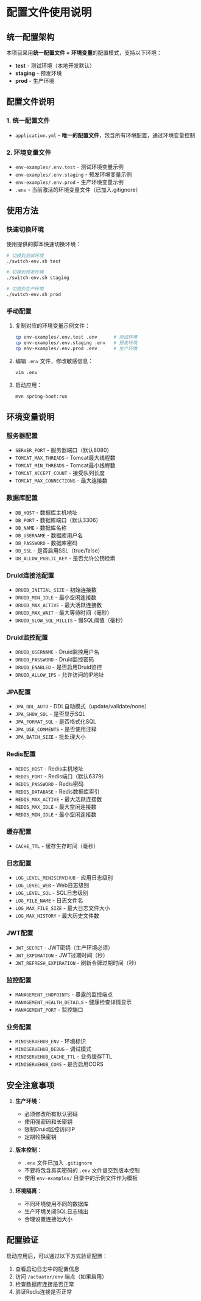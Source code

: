 # 配置文件使用说明

## 统一配置架构

本项目采用**统一配置文件 + 环境变量**的配置模式，支持以下环境：

- **test** - 测试环境（本地开发默认）
- **staging** - 预发环境
- **prod** - 生产环境

## 配置文件说明

### 1. 统一配置文件
- `application.yml` - **唯一的配置文件**，包含所有环境配置，通过环境变量控制

### 2. 环境变量文件
- `env-examples/.env.test` - 测试环境变量示例
- `env-examples/.env.staging` - 预发环境变量示例
- `env-examples/.env.prod` - 生产环境变量示例
- `.env` - 当前激活的环境变量文件（已加入.gitignore）

## 使用方法

### 快速切换环境
使用提供的脚本快速切换环境：

```bash
# 切换到测试环境
./switch-env.sh test

# 切换到预发环境
./switch-env.sh staging

# 切换到生产环境
./switch-env.sh prod
```

### 手动配置
1. 复制对应的环境变量示例文件：
   ```bash
   cp env-examples/.env.test .env      # 测试环境
   cp env-examples/.env.staging .env   # 预发环境
   cp env-examples/.env.prod .env      # 生产环境
   ```

2. 编辑 `.env` 文件，修改敏感信息：
   ```bash
   vim .env
   ```

3. 启动应用：
   ```bash
   mvn spring-boot:run
   ```

## 环境变量说明

### 服务器配置
- `SERVER_PORT` - 服务器端口（默认8080）
- `TOMCAT_MAX_THREADS` - Tomcat最大线程数
- `TOMCAT_MIN_THREADS` - Tomcat最小线程数
- `TOMCAT_ACCEPT_COUNT` - 接受队列长度
- `TOMCAT_MAX_CONNECTIONS` - 最大连接数

### 数据库配置
- `DB_HOST` - 数据库主机地址
- `DB_PORT` - 数据库端口（默认3306）
- `DB_NAME` - 数据库名称
- `DB_USERNAME` - 数据库用户名
- `DB_PASSWORD` - 数据库密码
- `DB_SSL` - 是否启用SSL（true/false）
- `DB_ALLOW_PUBLIC_KEY` - 是否允许公钥检索

### Druid连接池配置
- `DRUID_INITIAL_SIZE` - 初始连接数
- `DRUID_MIN_IDLE` - 最小空闲连接数
- `DRUID_MAX_ACTIVE` - 最大活跃连接数
- `DRUID_MAX_WAIT` - 最大等待时间（毫秒）
- `DRUID_SLOW_SQL_MILLIS` - 慢SQL阈值（毫秒）

### Druid监控配置
- `DRUID_USERNAME` - Druid监控用户名
- `DRUID_PASSWORD` - Druid监控密码
- `DRUID_ENABLED` - 是否启用Druid监控
- `DRUID_ALLOW_IPS` - 允许访问的IP地址

### JPA配置
- `JPA_DDL_AUTO` - DDL自动模式（update/validate/none）
- `JPA_SHOW_SQL` - 是否显示SQL
- `JPA_FORMAT_SQL` - 是否格式化SQL
- `JPA_USE_COMMENTS` - 是否使用注释
- `JPA_BATCH_SIZE` - 批处理大小

### Redis配置
- `REDIS_HOST` - Redis主机地址
- `REDIS_PORT` - Redis端口（默认6379）
- `REDIS_PASSWORD` - Redis密码
- `REDIS_DATABASE` - Redis数据库索引
- `REDIS_MAX_ACTIVE` - 最大活跃连接数
- `REDIS_MAX_IDLE` - 最大空闲连接数
- `REDIS_MIN_IDLE` - 最小空闲连接数

### 缓存配置
- `CACHE_TTL` - 缓存生存时间（毫秒）

### 日志配置
- `LOG_LEVEL_MINISERVEHUB` - 应用日志级别
- `LOG_LEVEL_WEB` - Web日志级别
- `LOG_LEVEL_SQL` - SQL日志级别
- `LOG_FILE_NAME` - 日志文件名
- `LOG_MAX_FILE_SIZE` - 最大日志文件大小
- `LOG_MAX_HISTORY` - 最大历史文件数

### JWT配置
- `JWT_SECRET` - JWT密钥（生产环境必须）
- `JWT_EXPIRATION` - JWT过期时间（秒）
- `JWT_REFRESH_EXPIRATION` - 刷新令牌过期时间（秒）

### 监控配置
- `MANAGEMENT_ENDPOINTS` - 暴露的监控端点
- `MANAGEMENT_HEALTH_DETAILS` - 健康检查详情显示
- `MANAGEMENT_PORT` - 监控端口

### 业务配置
- `MINISERVEHUB_ENV` - 环境标识
- `MINISERVEHUB_DEBUG` - 调试模式
- `MINISERVEHUB_CACHE_TTL` - 业务缓存TTL
- `MINISERVEHUB_CORS` - 是否启用CORS

## 安全注意事项

1. **生产环境**：
   - 必须修改所有默认密码
   - 使用强密码和长密钥
   - 限制Druid监控访问IP
   - 定期轮换密钥

2. **版本控制**：
   - `.env` 文件已加入 `.gitignore`
   - 不要将包含真实密码的 `.env` 文件提交到版本控制
   - 使用 `env-examples/` 目录中的示例文件作为模板

3. **环境隔离**：
   - 不同环境使用不同的数据库
   - 生产环境关闭SQL日志输出
   - 合理设置连接池大小

## 配置验证

启动应用后，可以通过以下方式验证配置：

1. 查看启动日志中的配置信息
2. 访问 `/actuator/env` 端点（如果启用）
3. 检查数据库连接是否正常
4. 验证Redis连接是否正常
